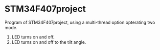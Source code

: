 # STM34F407project
Program of STM34F407project, using a multi-thread option opterating two mode.
1. LED turns on and off.
2. LED turns on and off to the tilt angle.
